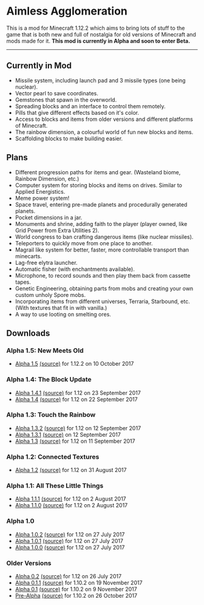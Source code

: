 # Aimless Agglomeration #
This is a mod for Minecraft 1.12.2 which aims to bring lots of stuff to the game that is both new and full of nostalgia for old versions of Minecraft and mods made for it.
**This mod is currently in Alpha and soon to enter Beta.**

---

## Currently in Mod ##
* Missile system, including launch pad and 3 missile types (one being nuclear).
* Vector pearl to save coordinates.
* Gemstones that spawn in the overworld.
* Spreading blocks and an interface to control them remotely.
* Pills that give different effects based on it's color.
* Access to blocks and items from older versions and different platforms of Minecraft.
* The rainbow dimension, a colourful world of fun new blocks and items.
* Scaffolding blocks to make building easier.

## Plans ##
* Different progression paths for items and gear. (Wasteland biome, Rainbow Dimension, etc.)
* Computer system for storing blocks and items on drives. Similar to Applied Energistics.
* Meme power system!
* Space travel, entering pre-made planets and procedurally generated planets.
* Pocket dimensions in a jar.
* Monuments and shrine, adding faith to the player (player owned, like Grid Power from Extra Utilities 2).
* World congress to ban crafting dangerous items (like nuclear missiles).
* Teleporters to quickly move from one place to another.
* Magrail like system for better, faster, more controllable transport than minecarts.
* Lag-free elytra launcher.
* Automatic fisher (with enchantments available).
* Microphone, to record sounds and then play them back from cassette tapes.
* Genetic Engineering, obtaining parts from mobs and creating your own custom unholy Spore mobs.
* Incorporating items from different universes, Terraria, Starbound, etc. (With textures that fit in with vanilla.)
* A way to use looting on smelting ores.

## Downloads ##
### Alpha 1.5: New Meets Old ###
 * [Alpha 1.5](https://bitbucket.org/joshmanisdabomb/aimless-agglomeration/downloads/AimlessAgglomeration-1.12.2-a1.5.jar) [(source)](https://bitbucket.org/joshmanisdabomb/aimless-agglomeration/downloads/AimlessAgglomeration-1.12.2-a1.5-sources.jar) for 1.12.2 on 10 October 2017
### Alpha 1.4: The Block Update ###
 * [Alpha 1.4.1](https://bitbucket.org/joshmanisdabomb/aimless-agglomeration/downloads/AimlessAgglomeration-1.12-a1.4.1.jar) [(source)](https://bitbucket.org/joshmanisdabomb/aimless-agglomeration/downloads/AimlessAgglomeration-1.12-a1.4.1-sources.jar) for 1.12 on 23 September 2017
 * [Alpha 1.4](https://bitbucket.org/joshmanisdabomb/aimless-agglomeration/downloads/AimlessAgglomeration-1.12-a1.4.jar) [(source)](https://bitbucket.org/joshmanisdabomb/aimless-agglomeration/downloads/AimlessAgglomeration-1.12-a1.4-sources.jar) for 1.12 on 22 September 2017
### Alpha 1.3: Touch the Rainbow ###
 * [Alpha 1.3.2](https://bitbucket.org/joshmanisdabomb/aimless-agglomeration/downloads/AimlessAgglomeration-1.12-a1.3.2.jar) [(source)](https://bitbucket.org/joshmanisdabomb/aimless-agglomeration/downloads/AimlessAgglomeration-1.12-a1.3.2-sources.jar) for 1.12 on 12 September 2017
 * [Alpha 1.3.1](https://bitbucket.org/joshmanisdabomb/aimless-agglomeration/downloads/AimlessAgglomeration-1.12-a1.3.1.jar) [(source)](https://bitbucket.org/joshmanisdabomb/aimless-agglomeration/downloads/AimlessAgglomeration-1.12-a1.3.1-sources.jar) on 12 September 2017
 * [Alpha 1.3](https://bitbucket.org/joshmanisdabomb/aimless-agglomeration/downloads/AimlessAgglomeration-1.12-a1.3.jar) [(source)](https://bitbucket.org/joshmanisdabomb/aimless-agglomeration/downloads/AimlessAgglomeration-1.12-a1.3-sources.jar) for 1.12 on 11 September 2017
### Alpha 1.2: Connected Textures ###
 * [Alpha 1.2](https://bitbucket.org/joshmanisdabomb/aimless-agglomeration/downloads/AimlessAgglomeration-1.12-a1.2.jar) [(source)](https://bitbucket.org/joshmanisdabomb/aimless-agglomeration/downloads/AimlessAgglomeration-1.12-a1.2-sources.jar) for 1.12 on 31 August 2017
### Alpha 1.1: All These Little Things ###
 * [Alpha 1.1.1](https://bitbucket.org/joshmanisdabomb/aimless-agglomeration/downloads/AimlessAgglomeration-1.12-a1.1.1.jar) [(source)](https://bitbucket.org/joshmanisdabomb/aimless-agglomeration/downloads/AimlessAgglomeration-1.12-a1.1.1-sources.jar) for 1.12 on 2 August 2017
 * [Alpha 1.1.0](https://bitbucket.org/joshmanisdabomb/aimless-agglomeration/downloads/AimlessAgglomeration-1.12-a1.1.0.jar) [(source)](https://bitbucket.org/joshmanisdabomb/aimless-agglomeration/downloads/AimlessAgglomeration-1.12-a1.1.0-sources.jar) for 1.12 on 2 August 2017
### Alpha 1.0 ###
 * [Alpha 1.0.2](https://bitbucket.org/joshmanisdabomb/aimless-agglomeration/downloads/AimlessAgglomeration-1.12-a1.0.2.jar) [(source)](https://bitbucket.org/joshmanisdabomb/aimless-agglomeration/downloads/AimlessAgglomeration-1.12-a1.0.2-sources.jar) for 1.12 on 27 July 2017
 * [Alpha 1.0.1](https://bitbucket.org/joshmanisdabomb/aimless-agglomeration/downloads/AimlessAgglomeration-1.12-a1.0.1.jar) [(source)](https://bitbucket.org/joshmanisdabomb/aimless-agglomeration/downloads/AimlessAgglomeration-1.12-a1.0.1-sources.jar) for 1.12 on 27 July 2017
 * [Alpha 1.0.0](https://bitbucket.org/joshmanisdabomb/aimless-agglomeration/downloads/AimlessAgglomeration-1.12-a1.0.0.jar) [(source)](https://bitbucket.org/joshmanisdabomb/aimless-agglomeration/downloads/AimlessAgglomeration-1.12-a1.0.0-sources.jar) for 1.12 on 27 July 2017
### Older Versions ###
 * [Alpha 0.2](https://bitbucket.org/joshmanisdabomb/aimless-agglomeration/downloads/AimlessAgglomeration-1.12-a0.2.jar) [(source)](https://bitbucket.org/joshmanisdabomb/aimless-agglomeration/downloads/AimlessAgglomeration-1.12-a0.2-sources.jar) for 1.12 on 26 July 2017
 * [Alpha 0.1.1](https://bitbucket.org/joshmanisdabomb/aimless-agglomeration/downloads/AimlessAgglomeration-1.10.2-a0.1.1.jar) [(source)](https://bitbucket.org/joshmanisdabomb/aimless-agglomeration/downloads/AimlessAgglomeration-1.10.2-a0.1.1-sources.jar) for 1.10.2 on 19 November 2017
 * [Alpha 0.1](https://bitbucket.org/joshmanisdabomb/aimless-agglomeration/downloads/AimlessAgglomeration-1.10.2-a0.1.jar) [(source)](https://bitbucket.org/joshmanisdabomb/aimless-agglomeration/downloads/AimlessAgglomeration-1.10.2-a0.1-sources.jar) for 1.10.2 on 9 November 2017
 * [Pre-Alpha](https://bitbucket.org/joshmanisdabomb/aimless-agglomeration/downloads/AimlessAgglomeration-1.10.2-prealpha.jar) [(source)](https://bitbucket.org/joshmanisdabomb/aimless-agglomeration/downloads/AimlessAgglomeration-1.10.2-prealpha-sources.jar) for 1.10.2 on 26 October 2017